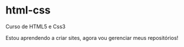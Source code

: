 # html-css
 Curso de HTML5 e Css3

Estou aprendendo a criar sites, agora vou gerenciar meus repositórios!